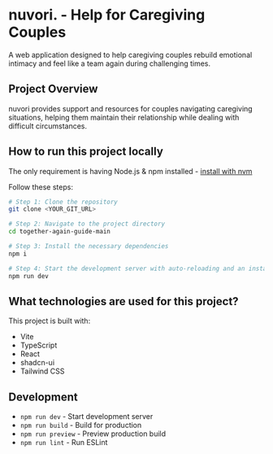 # nuvori. - Help for Caregiving Couples

A web application designed to help caregiving couples rebuild emotional intimacy and feel like a team again during challenging times.

## Project Overview

nuvori provides support and resources for couples navigating caregiving situations, helping them maintain their relationship while dealing with difficult circumstances.

## How to run this project locally

The only requirement is having Node.js & npm installed - [install with nvm](https://github.com/nvm-sh/nvm#installing-and-updating)

Follow these steps:

```sh
# Step 1: Clone the repository
git clone <YOUR_GIT_URL>

# Step 2: Navigate to the project directory
cd together-again-guide-main

# Step 3: Install the necessary dependencies
npm i

# Step 4: Start the development server with auto-reloading and an instant preview
npm run dev
```

## What technologies are used for this project?

This project is built with:

- Vite
- TypeScript
- React
- shadcn-ui
- Tailwind CSS

## Development

- `npm run dev` - Start development server
- `npm run build` - Build for production
- `npm run preview` - Preview production build
- `npm run lint` - Run ESLint